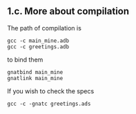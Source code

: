 

## 1.c. More about compilation

The path of compilation is
```shell
gcc -c main_mine.adb
gcc -c greetings.adb
```
to bind them
```shell
gnatbind main_mine
gnatlink main_mine
```
  
If you wish to check the specs
```shell
gcc -c -gnatc greetings.ads
```
